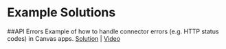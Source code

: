 # Example Solutions
##API Errors
Example of how to handle connector errors (e.g. HTTP status codes) in Canvas apps. [Solution](./raw/main/APIErrorHandling/APIErrorHandling_1_0_0_1_managed.zip) |  [Video](https://youtu.be/9Z3TPb7W4zM)
